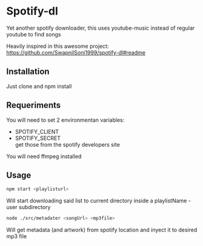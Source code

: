 Spotify-dl
==========

Yet another spotify downloader, this uses youtube-music instead of regular youtube to find songs

Heavily inspired in this awesome project: https://github.com/SwapnilSoni1999/spotify-dl#readme


## Installation
Just clone and npm install  

## Requeriments
You will need to set 2 environmentan variables:  
- SPOTIFY_CLIENT  
- SPOTIFY_SECRET  
get those from the spotify developers site

You will need ffmpeg installed

## Usage
```bash
npm start <playlisturl>
```
Will start downloading said list to current directory inside a playlistName - user subdirectory

```bash
node ./src/metadater <songUrl> <mp3file>
```
Will get metadata (and artwork) from spotify location and inyect it to desired mp3 file
